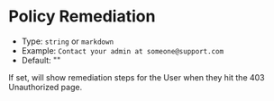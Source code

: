 # Policy Remediation
- Type: `string` or `markdown`
- Example: `Contact your admin at someone@support.com`
- Default: ""

If set, will show remediation steps for the User when they hit the 403 Unauthorized page.